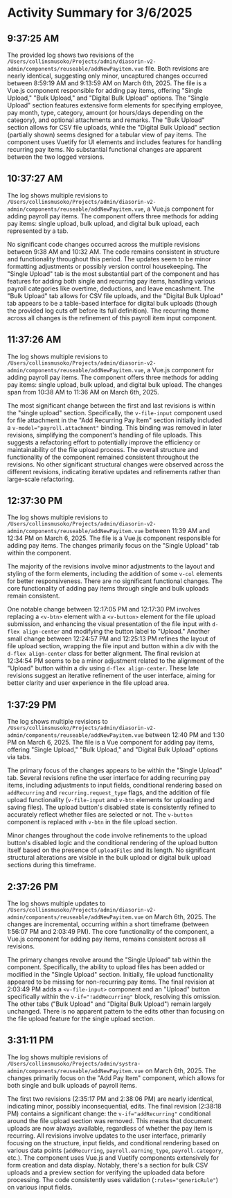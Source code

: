 # Activity Summary for 3/6/2025

## 9:37:25 AM
The provided log shows two revisions of the `/Users/collinsmusoko/Projects/admin/diasorin-v2-admin/components/reuseable/addNewPayitem.vue` file.  Both revisions are nearly identical, suggesting only minor, uncaptured changes occurred between 8:59:19 AM and 9:13:59 AM on March 6th, 2025. The file is a Vue.js component responsible for adding pay items, offering "Single Upload," "Bulk Upload," and "Digital Bulk Upload" options.  The "Single Upload" section features extensive form elements for specifying employee, pay month, type, category, amount (or hours/days depending on the category), and optional attachments and remarks.  The "Bulk Upload" section allows for CSV file uploads, while the "Digital Bulk Upload" section (partially shown) seems designed for a tabular view of pay items.  The component uses Vuetify for UI elements and includes features for handling recurring pay items.  No substantial functional changes are apparent between the two logged versions.


## 10:37:27 AM
The log shows multiple revisions to `/Users/collinsmusoko/Projects/admin/diasorin-v2-admin/components/reuseable/addNewPayitem.vue`, a Vue.js component for adding payroll pay items.  The component offers three methods for adding pay items: single upload, bulk upload, and digital bulk upload, each represented by a tab.

No significant code changes occurred across the multiple revisions between 9:38 AM and 10:32 AM.  The code remains consistent in structure and functionality throughout this period. The  updates seem to be minor formatting adjustments or possibly version control housekeeping. The "Single Upload" tab is the most substantial part of the component and has features for adding both single and recurring pay items, handling various payroll categories like overtime, deductions, and leave encashment.  The "Bulk Upload" tab allows for CSV file uploads, and the "Digital Bulk Upload" tab appears to be a table-based interface for digital bulk uploads (though the provided log cuts off before its full definition). The recurring theme across all changes is the refinement of this payroll item input component.


## 11:37:26 AM
The log shows multiple revisions to `/Users/collinsmusoko/Projects/admin/diasorin-v2-admin/components/reuseable/addNewPayitem.vue`, a Vue.js component for adding payroll pay items.  The component offers three methods for adding pay items: single upload, bulk upload, and digital bulk upload.  The changes span from 10:38 AM to 11:36 AM on March 6th, 2025.

The most significant change between the first and last revisions is within the "single upload" section.  Specifically, the `v-file-input` component used for file attachment in the "Add Recurring Pay Item" section initially included a `v-model="payroll.attachment"` binding.  This binding was removed in later revisions, simplifying the component's handling of file uploads. This suggests a refactoring effort to potentially improve the efficiency or maintainability of the file upload process.  The overall structure and functionality of the component remained consistent throughout the revisions.  No other significant structural changes were observed across the different revisions, indicating iterative updates and refinements rather than large-scale refactoring.


## 12:37:30 PM
The log shows multiple revisions to `/Users/collinsmusoko/Projects/admin/diasorin-v2-admin/components/reuseable/addNewPayitem.vue` between 11:39 AM and 12:34 PM on March 6, 2025.  The file is a Vue.js component responsible for adding pay items.  The changes primarily focus on the "Single Upload" tab within the component.

The majority of the revisions involve minor adjustments to the layout and styling of the form elements, including the addition of some  `v-col` elements for better responsiveness. There are no significant functional changes.  The core functionality of adding pay items through single and bulk uploads remain consistent.

One notable change between 12:17:05 PM and 12:17:30 PM involves replacing a `<v-btn>` element with a `<v-button>` element for the file upload submission, and enhancing the visual presentation of the file input with `d-flex align-center` and modifying the button label to "Upload."  Another small change between 12:24:57 PM and 12:25:13 PM refines the layout of file upload section, wrapping the file input and button within a div with the `d-flex align-center` class for better alignment.  The final revision at 12:34:54 PM seems to be a minor adjustment related to the alignment of the "Upload" button within a div using `d-flex align-center`.  These late revisions suggest an iterative refinement of the user interface, aiming for better clarity and user experience in the file upload area.


## 1:37:29 PM
The log shows multiple revisions to `/Users/collinsmusoko/Projects/admin/diasorin-v2-admin/components/reuseable/addNewPayitem.vue` between 12:40 PM and 1:30 PM on March 6, 2025.  The file is a Vue component for adding pay items, offering "Single Upload," "Bulk Upload," and "Digital Bulk Upload" options via tabs.

The primary focus of the changes appears to be within the "Single Upload" tab.  Several revisions refine the user interface for adding recurring pay items, including adjustments to input fields, conditional rendering based on `addRecurring` and `recurring.request_type` flags, and the addition of file upload functionality (`v-file-input` and `v-btn` elements for uploading and saving files).  The upload button's disabled state is consistently refined to accurately reflect whether files are selected or not. The `v-button` component is replaced with `v-btn` in the file upload section.

Minor changes throughout the code involve refinements to the upload button's disabled logic and the conditional rendering of the upload button itself based on the presence of `uploadFiles` and its length.  No significant structural alterations are visible in the bulk upload or digital bulk upload sections during this timeframe.


## 2:37:26 PM
The log shows multiple updates to `/Users/collinsmusoko/Projects/admin/diasorin-v2-admin/components/reuseable/addNewPayitem.vue` on March 6th, 2025.  The changes are incremental, occurring within a short timeframe (between 1:56:07 PM and 2:03:49 PM).  The core functionality of the component, a Vue.js component for adding pay items, remains consistent across all revisions.

The primary changes revolve around the "Single Upload" tab within the component.  Specifically,  the ability to upload files has been added or modified in the "Single Upload" section.  Initially, file upload functionality appeared to be missing for non-recurring pay items.  The final revision at 2:03:49 PM adds a `<v-file-input>` component and an "Upload" button specifically within the `v-if="!addRecurring"` block, resolving this omission.  The other tabs ("Bulk Upload" and "Digital Bulk Upload") remain largely unchanged.  There is no apparent pattern to the edits other than focusing on the file upload feature for the single upload section.


## 3:31:11 PM
The log shows multiple revisions of `/Users/collinsmusoko/Projects/admin/systra-admin/components/reuseable/addNewPayitem.vue` on March 6th, 2025.  The changes primarily focus on the "Add Pay Item" component, which allows for both single and bulk uploads of payroll items.

The first two revisions (2:35:17 PM and 2:38:06 PM) are nearly identical, indicating minor, possibly inconsequential, edits. The final revision (2:38:18 PM) contains a significant change:  the `v-if="addRecurring"` conditional around the file upload section was removed.  This means that document uploads are now always available, regardless of whether the pay item is recurring.  All revisions involve updates to the user interface, primarily focusing on the structure, input fields, and conditional rendering based on various data points (`addRecurring`, `payroll.earning_type`, `payroll.category`, etc.). The component uses Vue.js and Vuetify components extensively for form creation and data display.  Notably, there's a section for bulk CSV uploads and a preview section for verifying the uploaded data before processing.  The code consistently uses validation (`:rules="genericRule"`) on various input fields.
